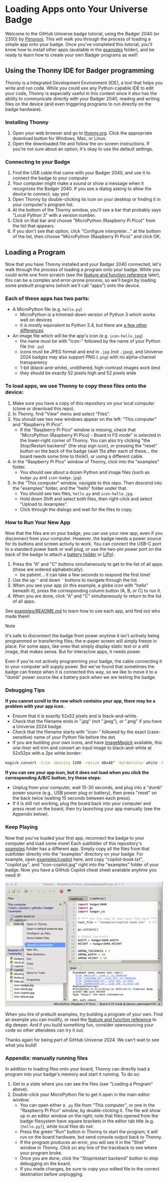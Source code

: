 # Loading Apps onto Your Universe Badge

Welcome to the GitHub Universe badge tutorial, using the Badger 2040 (or 2350) by [Pimoroni](https://pimoroni.com). This will walk you through the process of loading a simple app onto your badge. Once you've completed this tutorial, you'll know how to install other apps (available in the [examples](/examples) folder), and be ready to learn how to create your own Badger programs as well!

## Using the Thonny IDE for Badger programming

Thonny is a Integrated Development Environment (IDE), a tool that helps you write and run code. While you could use any Python-capable IDE to edit your code, Thonny is especially useful in this context since it also has the ability to communicate directly with your Badger 2040, reading and writing files on the device (and even triggering programs to run directly on the badge hardware).

### Installing Thonny

1. Open your web browser and go to [thonny.org](https://thonny.org). Click the appropriate download button for Windows, Mac, or Linux.
2. Open the downloaded file and follow the on-screen instructions. If you're not sure about an option, it's okay to use the default settings.

### Connecting to your Badge

1. Find the USB cable that came with your Badger 2040, and use it to connect the badge to your computer
2. Your computer might make a sound or show a message when it recognizes the Badger 2040. If you see a dialog asking to allow the device to connect, say yes!
3. Open Thonny by double-clicking its icon on your desktop or finding it in your computer's program list.
4. At the bottom of the Thonny window, you'll see a bar that probably says "Local Python 3" with a version number.
5. Click on that bar and choose "MicroPython (Raspberry Pi Pico)" from the list that appears.
6. If you don't see that option, click "Configure interpreter..." at the bottom of the list, then choose "MicroPython (Raspberry Pi Pico)" and click OK.

## Loading a Program

Now that you have Thonny installed and your Badger 2040 connected, let's walk through the process of loading a program onto your badge. While you could write one from scratch (see the [feature and function reference](/2040reference.md) later), this can be a complex and error-prone process, so we'll begin by loading some prebuilt programs (which we'll call "apps") onto the device.

### Each of these apps has two parts:

- A MicroPython file (e.g. `hello.py`)
    - MicroPython is a trimmed-down version of Python 3 which works well on devices
    - it is mostly equivalent to Python 3.4, but there are [a few other differences](https://docs.micropython.org/en/latest/genrst/index.html)
- An image file which will be the app's icon (e.g. `icon-hello.jpg`)
    - the name must be with "icon-" followed by the name of your Python file (no `.py`)
    - icons must be JPEG format and end in `.jpg` (not `.jpeg`), and Universe 2024 badges may also support PNG (`.png`) with no alpha-channel transparency
    - 1-bit (black-and-white), undithered, high-contrast images work best
    - they should be exactly 52 pixels high and 52 pixels wide

### To load apps, we use Thonny to copy these files onto the device:

1. Make sure you have a copy of this repository on your local computer (clone or download this repo).
2. In Thonny, find "View" menu and select "Files".
1. You should see two new windows appear on the left: "This computer" and "Raspberry Pi Pico".
   - If the "Raspberry Pi Pico" window is missing, check that "MicroPython (Raspberry Pi Pico) - Board in FS mode" is selected in the lower-right corner of Thonny. You can also try clicking "the Stop/Restart backend" (the stop sign icon), or pressing the "reset" button on the back of the badge (wait 15s after each of these... the board needs some time to think!), or using a different cable.
3. In the "Raspberry Pi Pico" window of Thonny, click into the "examples" folder.
   - You should see about a dozen Python and image files (such as `badge.py` and `icon-badge.jpg`).
4. In the "This computer" window, navigate to this repo. Then descend into the "examples" folder, and the "hello" folder under that.
   - You should see two files, `hello.py` and `icon-hello.jpg`.
   - Hold down Shift and select both files, then right-click and select "Upload to /examples".
   - Click through the dialogs and wait for the files to copy.

### How to Run Your New App

Now that the files are on your badge, you can use your new app, even if you disconnect from your computer. However, the badge needs a power source for its buttons and screen activity to work. You can connect the USB-C port to a standard power bank or wall plug, or use the two-pin power port on the back of the badge to attach a [battery holder](https://shop.pimoroni.com/products/battery-holder-2-x-aaa-with-switch) or [LiPo](https://shop.pimoroni.com/products/lipo-battery-pack)).

1. Press the "A" and "C" buttons simultaneously to get to the list of all apps (these are ordered alphabetically).
    - be patient... it can take a few seconds to respond the first time!
2. Use the up `^` and down `ˇ` buttons to navigate through the list.
3. When you see your app (in this example, a globe icon with "hello" beneath it), press the corresponding column button (A, B, or C) to run it.
4. When you are done, click "A" and "C" simultaneously to return to the list of all apps.

See [examples/README.md](examples/README.md) to learn how to use each app, and find out who made them!

> [!NOTE]
> It's safe to disconnect the badge from power anytime it isn't actively being programmed or transferring files; the e-paper screen will simply freeze in place. For some apps, like ones that simply display static text or a still image, that makes sense. But for interactive apps, it needs power.
> 
> Even if you're not actively programming your badge, the cable connecting it to your computer will supply power. But we've found that sometimes the badge can freeze when it is connected this way, so we like to move it to a "dumb" power source like a battery pack when we are testing the badge.

### Debugging Tips

**If you cannot scroll to the row which contains your app, there may be a problem with your app icon.**

- Ensure that it is exactly 52x52 pixels and is black-and-white.
- Check that the filename ends in ".jpg" (not ".jpeg"), or ".png" if you have a Universe 2024 badge.
- Check that the filename starts with "icon-" followed by the exact (case-sensitive) name of your Python file before the dot.
- If you are building your own icons, and have [ImageMagick](https://imagemagick.org/script/download.php) available, this one-liner will trim and convert an input image to black-and-white at 52x52px with a 2px white border:
```bash
magick convert -trim -density 1200 -resize 48x48^ -bordercolor white -border 2 -gravity center -extent 52x52 -monochrome input.svg output.jpg
```

**If you can see your app icon, but it does not load when you click the corresponding A/B/C button, try these steps:**

- Unplug from your computer, wait 15-30 seconds, and plug into a "dumb" power source (e.g., USB power plug or battery), then press "reset" on the back twice (waiting 15 seconds between each press).
- If it is still not working, plug the board back into your computer and press reset on the board, then try launching your app manually (see the Appendix below).

### Keep Playing

Now that you've loaded your first app, reconnect the badge to your computer and load some more! Each subfolder of this repository's [examples](examples) folder has a different app. Simply copy all the files from that subfolder directly into the "examples" directory on your badge. For example, open [examples/copilot](examples/copilot) here, and copy "copilot-book.txt", "copilot.py", and "icon-copilot.jpg" right into the "examples" folder of your badge. Now you have a GitHub Copilot cheat sheet available anytime you need it!

![Copying files in Thonny IDE](tutorial_load_files.png)

When you tire of prebuilt examples, try building a program of your own. Find an example you can modify, or read the [feature and function reference](/2040reference.md) to dig deeper. And if you build something fun, consider opensourcing your code so other attendees can try it out.

Thanks again for being part of GitHub Universe 2024. We can't wait to see what you build!

### Appendix: manually running files

In addition to loading files onto your board, Thonny can directly load a program into your badge's memory and start it running. To do so:

1. Get to a state where you can see the files (see "Loading a Program" above).
2. Double-click your MicroPython file to get it open in the main editor window.
    - You can open either a `.py` file from "This computer", or one in the "Raspberry Pi Pico" window, by double-clicking it. The file will show up in an editor window on the right; note that files opened from the badge filesystem have square brackets in the editor tab title (e.g. `[hello.py]`), while local files do not.
    - Press the green "Run" button in Thonny to start the program; it will run on the board hardware, but send console output back to Thonny.
    - If the program produces an error, you will see it in the "Shell" window in Thonny. Click on any line of the traceback to see where your program broke.
    - Once you are done, click the "Stop/restart backend" button to stop debugging on the board.
    - If you made changes, be sure to copy your edited file to the correct destination before unplugging.